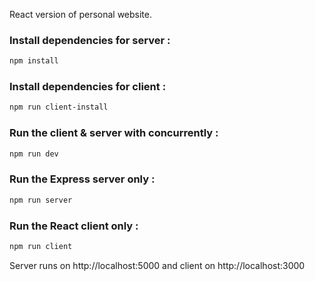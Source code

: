 React version of personal website. 

### Install dependencies for server :
``` bash
npm install
```

### Install dependencies for client :
``` bash
npm run client-install
```

### Run the client & server with concurrently :
``` bash
npm run dev
```

### Run the Express server only :
``` bash
npm run server
```

### Run the React client only :
``` bash
npm run client
```

Server runs on http://localhost:5000 and client on http://localhost:3000
